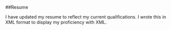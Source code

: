 ##Resume

I have updated my resume to reflect my current qualifications. I wrote this in XML format to display my proficiency with XML. 
